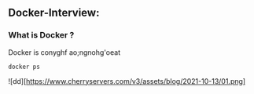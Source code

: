 
## Docker-Interview:  

### What is Docker ?
  
Docker is conyghf ao;ngnohg'oeat

```
docker ps
```

![dd][https://www.cherryservers.com/v3/assets/blog/2021-10-13/01.png]
